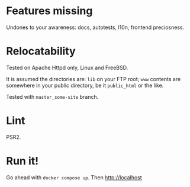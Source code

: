 # Features missing

Undones to your awareness: docs, autotests, l10n, frontend preciosness.

# Relocatability

Tested on Apache Httpd only, Linux and FreeBSD.

It is assumed the directories are: `lib` on your FTP root; `www`
contents are somewhere in your public directory, be it `public_html` or
the like.

Tested with `master_some-site` branch.

# Lint

PSR2.

# Run it!

Go ahead with `docker compose up`. Then <http://localhost>
